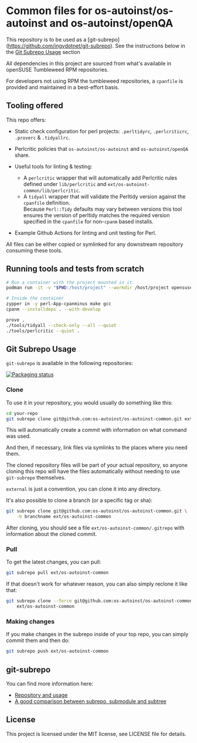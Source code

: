 # Common files for os-autoinst/os-autoinst and os-autoinst/openQA

This repository is to be used as a [git-subrepo]
(https://github.com/ingydotnet/git-subrepo). See the instructions below in the
[Git Subrepo Usage](#git-subrepo-usage) section

All dependencies in this project are sourced from what's available in openSUSE
Tumbleweed RPM repositories.

For developers not using RPM the tumbleweed repositories, a `cpanfile` is
provided and maintained in a best-effort basis.

## Tooling offered

This repo offers:

* Static check configuration for perl projects: `.perltidyrc`, `.perlcriticrc`,
  `.proverc` & `.tidyallrc`.
* Perlcritic policies that `os-autoinst/os-autoinst` and `os-autoinst/openQA`
  share.
* Useful tools for linting & testing:
    * A `perlcritic` wrapper that will automatically add Perlcritic rules
      defined under `lib/perlcritic` and
      `ext/os-autoinst-common/lib/perlcritic`.
    * A `tidyall` wrapper that will validate the Perltidy version against the
      `cpanfile` definition.  
      Because `Perl::Tidy` defaults may vary between versions this tool ensures
      the version of perltidy matches the required version specified in the
      `cpanfile` for non-`cpanm` based installs.

* Example Github Actions for linting and unit testing for Perl.

All files can be either copied or symlinked for any downstream repository
consuming these tools.

## Running tools and tests from scratch

```bash
# Run a container with the project mounted in it.
podman run -it -v "$PWD:/host/project" --workdir /host/project opensuse/leap:latest bash

# Inside the container
zypper in -y perl-App-cpanminus make gcc
cpanm --installdeps . --with-develop

prove .
./tools/tidyall --check-only --all --quiet
./tools/perlcritic --quiet .
```

## Git Subrepo Usage

`git-subrepo` is available in the following repositories:

[![Packaging status](https://repology.org/badge/vertical-allrepos/git-subrepo.svg)](https://repology.org/project/git-subrepo/versions)

### Clone

To use it in your repository, you would usually do something like this:

```bash
cd your-repo
git subrepo clone git@github.com:os-autoinst/os-autoinst-common.git ext/os-autoinst-common
```

This will automatically create a commit with information on what command
was used.

And then, if necessary, link files via symlinks to the places where you need
them.

The cloned repository files will be part of your actual repository, so anyone
cloning this repo will have the files automatically without needing to use
`git-subrepo` themselves.

`external` is just a convention, you can clone it into any directory.

It's also possible to clone a branch (or a specific tag or sha):

```bash
git subrepo clone git@github.com:os-autoinst/os-autoinst-common.git \
    -b branchname ext/os-autoinst-common
```

After cloning, you should see a file `ext/os-autoinst-common/.gitrepo` with
information about the cloned commit.

### Pull

To get the latest changes, you can pull:

```bash
git subrepo pull ext/os-autoinst-common
```

If that doesn't work for whatever reason, you can also simply reclone it like
that:

```bash
git subrepo clone --force git@github.com:os-autoinst/os-autoinst-common.git \
    ext/os-autoinst-common
```

### Making changes

If you make changes in the subrepo inside of your top repo, you can simply
commit them and then do:

```bash
git subrepo push ext/os-autoinst-common
```

## git-subrepo

You can find more information here:

* [Repository and usage](https://github.com/ingydotnet/git-subrepo)
* [A good comparison between subrepo, submodule and
  subtree](https://github.com/ingydotnet/git-subrepo/blob/master/Intro.pod)

## License

This project is licensed under the MIT license, see LICENSE file for details.

